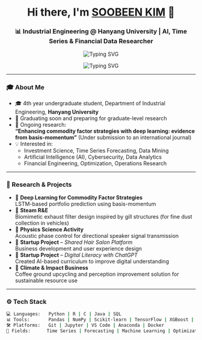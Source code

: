 <h1 align="center">Hi there, I'm <a href="https://github.com/soobeenkim" target="_blank">SOOBEEN KIM</a> 👋</h1>
<h3 align="center">📊 Industrial Engineering @ Hanyang University | AI, Time Series & Financial Data Researcher</h3>

<p align="center">
  <img src="https://readme-typing-svg.herokuapp.com?font=Fira+Code&size=22&duration=2500&pause=1000&center=true&width=450&lines=AI+%7C+Finance+%7C+Optimization+%7C+Security;Data+Mining+%7C+Time+Series+%7C+Forecasting" alt="Typing SVG" />
</p>

<p align="center">
  <img src="https://readme-typing-svg.herokuapp.com?font=Fira+Code&size=22&duration=2500&pause=1000&center=true&width=450&lines=Security;Data+Mining+%7C+Time+Series+%7C+Forecasting" alt="Typing SVG" />
</p>

---

### 🎓 About Me

- 🎓 4th year undergraduate student, Department of Industrial Engineering, **Hanyang University**
- 📌 Graduating soon and preparing for graduate-level research
- 🧪 Ongoing research:  
  **“Enhancing commodity factor strategies with deep learning: evidence from basis-momentum”** (Under submission to an international journal)
- 💡 Interested in:
  - Investment Science, Time Series Forecasting, Data Mining  
  - Artificial Intelligence (AI), Cybersecurity, Data Analytics  
  - Financial Engineering, Optimization, Operations Research

---

### 🧠 Research & Projects

- 🧾 **Deep Learning for Commodity Factor Strategies**  
  LSTM-based portfolio prediction using basis-momentum  
- 🧪 **Steam R&E**  
  Biomimetic exhaust filter design inspired by gill structures (for fine dust collection in vehicles)  
- 📡 **Physics Science Activity**  
  Acoustic phase control for directional speaker signal transmission  
- 💼 **Startup Project** – *Shared Hair Salon Platform*  
  Business development and user experience design  
- 🤖 **Startup Project** – *Digital Literacy with ChatGPT*  
  Created AI-based curriculum to improve digital understanding  
- 🌱 **Climate & Impact Business**  
  Coffee ground upcycling and perception improvement solution for sustainable resource use

---

### ⚙️ Tech Stack

```bash
💻 Languages:   Python | R | C | Java | SQL  
📊 Tools:       Pandas | NumPy | Scikit-learn | TensorFlow | XGBoost | PyTorch  
🛠️ Platforms:   Git | Jupyter | VS Code | Anaconda | Docker  
🧮 Fields:      Time Series | Forecasting | Machine Learning | Optimization | Finance
